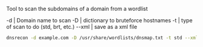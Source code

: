 Tool to scan the subdomains of a domain from a wordlist

-d | Domain name to scan
-D | dictionary to bruteforce hostnames
-t | type of scan to do (std, brt, etc.)
--xml | save as a xml file

```bash
dnsrecon -d example.com -D /usr/share/wordlists/dnsmap.txt -t std --xml dnsrecon.xml
```


